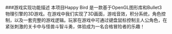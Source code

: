 ###游戏实现功能描述
本项目Happy Bird 是一款基于OpenGL图形库和Bullet3 物理引擎的3D游戏。在游戏中我们实现了3D画面，游戏音效，积分系统，角色控制，以及一套完整的游戏逻辑。玩家在游戏中可通过键盘鼠标控制主人公角色，在紧张刺激的关卡中与怪兽斗智斗勇，体验成为一名合格冒险者的乐趣！